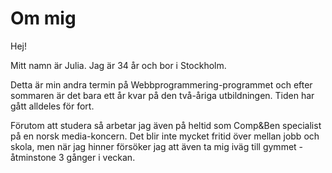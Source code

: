 Om mig
====

Hej!  

Mitt namn är Julia. Jag är 34 år och bor i Stockholm.  

Detta är min andra termin på Webbprogrammering-programmet och efter sommaren är det bara ett år kvar på den två-åriga utbildningen. Tiden har gått alldeles för fort.  

Förutom att studera så arbetar jag även på heltid som Comp&Ben specialist på en norsk media-koncern.  Det blir inte mycket fritid över mellan jobb och skola, men när jag hinner försöker jag att även ta mig iväg till gymmet - åtminstone 3 gånger i veckan.  
